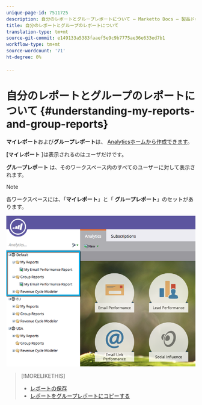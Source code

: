 ```yaml
---
unique-page-id: 7511725
description: 自分のレポートとグループレポートについて — Marketto Docs — 製品ドキュメント
title: 自分のレポートとグループのレポートについて
translation-type: tm+mt
source-git-commit: e149133a5383faaef5e9c9b7775ae36e633ed7b1
workflow-type: tm+mt
source-wordcount: '71'
ht-degree: 0%

---
```



# 自分のレポートとグループのレポートについて {#understanding-my-reports-and-group-reports}

**マイレポート**および**グループレポート**は、 [Analyticsホームから作成できます](navigating-the-analytics-home-page.md)。

**[マイレポート** ]は表示されるのはユーザだけです。

**グループレポート** は、そのワークスペース内のすべてのユーザーに対して表示されます。

>[!NOTE]
>
>各ワークスペースには、「**マイレポート**」と「 **グループレポート**」のセットがあります。

![](assets/image2015-4-21-14-3a41-3a22.png)

>[!MORELIKETHIS]
>
>* [レポートの保存](save-a-report.md)
>* [レポートをグループレポートにコピーする](../../../../product-docs/reporting/basic-reporting/report-activity/clone-a-report-to-group-reports.md)

>



